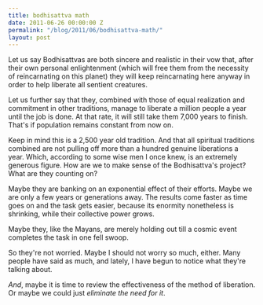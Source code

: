 ```yaml
---
title: bodhisattva math
date: 2011-06-26 00:00:00 Z
permalink: "/blog/2011/06/bodhisattva-math/"
layout: post
---
```


Let us say Bodhisattvas are both sincere and realistic in their vow that, after their own personal enlightenment (which will free them from the necessity of reincarnating on this planet) they will keep reincarnating here anyway in order to help liberate all sentient creatures.

Let us further say that they, combined with those of equal realization and commitment in other traditions, manage to liberate a million people a year until the job is done. At that rate, it will still take them 7,000 years to finish. That's if population remains constant from now on.

Keep in mind this is a 2,500 year old tradition. And that all spiritual traditions combined are not pulling off more than a hundred genuine liberations a year. Which, according to some wise men I once knew, is an extremely generous figure. How are we to make sense of the Bodhisattva's project? What are they counting on?

Maybe they are banking on an exponential effect of their efforts. Maybe we are only a few years or generations away. The results come faster as time goes on and the task gets easier, because its enormity nonetheless is shrinking, while their collective power grows.

Maybe they, like the Mayans, are merely holding out till a cosmic event completes the task in one fell swoop.

So they're not worried. Maybe I should not worry so much, either. Many people have said as much, and lately, I have begun to notice what they're talking about.

_And_, maybe it is time to review the effectiveness of the method of liberation. Or maybe we could just _eliminate the need for it_.